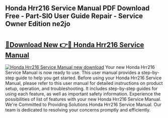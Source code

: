 ## Honda Hrr216 Service Manual PDF Download Free - Part-SI0 User Guide Repair - Service Owner Edition ne2jo

# <h2><a href="http://bc32342.oget.top/?id=Honda+Hrr216+Service+Manual">🔗Download New 👉🔴 Honda Hrr216 Service Manual</a></h2>

[![Honda Hrr216 Service Manual new download](https://i.imgur.com/5g1atiW.png)](http://bc32342.oget.top/?id=Honda+Hrr216+Service+Manual)
Your new Honda Hrr216 Service Manual is now ready to use. This user manual provides a step-by-step guide to help you get started. Before using your Honda Hrr216 Service Manual, please refer to this user manual for detailed instructions on product setup, operation, and troubleshooting. It includes step-by-step guides for using each feature, as well as important safety information. Experience the possibilities of list of features with your new Honda Hrr216 Service Manual. We're Committed to Providing Solutions Honda Hrr216 Service Manual. Our team is dedicated to resolving your concerns promptly and efficiently.
